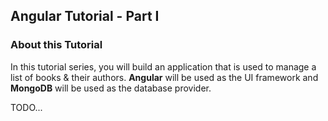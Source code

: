## Angular Tutorial - Part I

### About this Tutorial

In this tutorial series, you will build an application that is used to manage a list of books & their authors. **Angular** will be used as the UI framework and **MongoDB** will be used as the database provider.

TODO...
